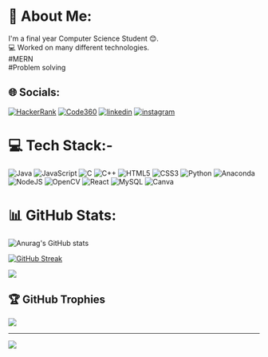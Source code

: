 # 💫 About Me:
I'm a final year Computer Science Student 😊.<br>💻 Worked on many different technologies.<br> #MERN<br>#Problem solving




## 🌐 Socials:

[![HackerRank](https://img.shields.io/badge/HackerRank-%230077B5.svg?logo=hackerrank&logoColor=white)](https://www.hackerrank.com/profile/shivamkradp1411) 
 [![Code360](https://img.shields.io/badge/Code360-%230077B5.svg?logo=Code360&logoColor=blue)](https://www.naukri.com/code360/profile/Shivam1411) 
 [![linkedin](https://img.shields.io/badge/linkedin-%230077B5.svg?logo=linkedin&logoColor=blue)](https://www.linkedin.com/in/shivam-kumar-36938323a/) 
  [![instagram](https://img.shields.io/badge/instagram-%230077B5.svg?logo=instagram&logoColor=red)](https://www.instagram.com/_shivam_kumar__14?igsh=MWE2c3Y2NTlkYXg3Yg==) 


# 💻 Tech Stack:-
![Java](https://img.shields.io/badge/java-%23ED8B00.svg?style=for-the-badge&logo=openjdk&logoColor=white) ![JavaScript](https://img.shields.io/badge/javascript-%23323330.svg?style=for-the-badge&logo=javascript&logoColor=%23F7DF1E) ![C](https://img.shields.io/badge/c-%2300599C.svg?style=for-the-badge&logo=c&logoColor=white) ![C++](https://img.shields.io/badge/c++-%2300599C.svg?style=for-the-badge&logo=c%2B%2B&logoColor=white) ![HTML5](https://img.shields.io/badge/html5-%23E34F26.svg?style=for-the-badge&logo=html5&logoColor=white) ![CSS3](https://img.shields.io/badge/css3-%231572B6.svg?style=for-the-badge&logo=css3&logoColor=white) ![Python](https://img.shields.io/badge/python-3670A0?style=for-the-badge&logo=python&logoColor=ffdd54) ![Anaconda](https://img.shields.io/badge/Anaconda-%2344A833.svg?style=for-the-badge&logo=anaconda&logoColor=white) ![NodeJS](https://img.shields.io/badge/node.js-6DA55F?style=for-the-badge&logo=node.js&logoColor=white) ![OpenCV](https://img.shields.io/badge/opencv-%23white.svg?style=for-the-badge&logo=opencv&logoColor=white) ![React](https://img.shields.io/badge/react-%2320232a.svg?style=for-the-badge&logo=react&logoColor=%2361DAFB) ![MySQL](https://img.shields.io/badge/mysql-4479A1.svg?style=for-the-badge&logo=mysql&logoColor=white) ![Canva](https://img.shields.io/badge/Canva-%2300C4CC.svg?style=for-the-badge&logo=Canva&logoColor=white)
# 📊 GitHub Stats:
![Anurag's GitHub stats](https://github-readme-stats.vercel.app/api?username=SHIVAM1KUMAR&show_icons=true&theme=radical)

[![GitHub Streak](https://streak-stats.demolab.com?user=SHIVAM1KUMAR&theme=dark)](https://git.io/streak-stats)

![](https://github-readme-stats.vercel.app/api/top-langs/username=SHIVAM1KUMARthem&e=dark&hide_border=false&include_all_commits=true&count_private=false&layout=compact)

## 🏆 GitHub Trophies
![](https://github-profile-trophy.vercel.app/?username=SHIVAM1KUMAR&theme=radical&no-frame=false&no-bg=true&margin-w=4)

---
[![](https://visitcount.itsvg.in/api?id=SHIVAM1KUMAR&icon=1&color=0)](https://visitcount.itsvg.in)
<!--streak maintain--!>

<!-- Proudly created with GPRM ( https://gprm.itsvg.in ) -->
